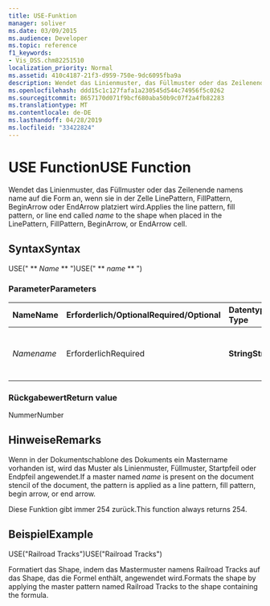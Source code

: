 ```yaml
---
title: USE-Funktion
manager: soliver
ms.date: 03/09/2015
ms.audience: Developer
ms.topic: reference
f1_keywords:
- Vis_DSS.chm82251510
localization_priority: Normal
ms.assetid: 410c4187-21f3-d959-750e-9dc6095fba9a
description: Wendet das Linienmuster, das Füllmuster oder das Zeilenende namens name auf die Form an, wenn sie in der Zelle LinePattern, FillPattern, BeginArrow oder EndArrow platziert wird.
ms.openlocfilehash: ddd15c1c127fafa1a230545d544c74956f5c0262
ms.sourcegitcommit: 8657170d071f9bcf680aba50b9c07f2a4fb82283
ms.translationtype: MT
ms.contentlocale: de-DE
ms.lasthandoff: 04/28/2019
ms.locfileid: "33422824"
---
```

# <a name="use-function"></a><span data-ttu-id="52fc6-103">USE Function</span><span class="sxs-lookup"><span data-stu-id="52fc6-103">USE Function</span></span>

<span data-ttu-id="52fc6-104">Wendet das Linienmuster, das Füllmuster  oder das Zeilenende namens name auf die Form an, wenn sie in der Zelle LinePattern, FillPattern, BeginArrow oder EndArrow platziert wird.</span><span class="sxs-lookup"><span data-stu-id="52fc6-104">Applies the line pattern, fill pattern, or line end called  _name_ to the shape when placed in the LinePattern, FillPattern, BeginArrow, or EndArrow cell.</span></span> 
  
## <a name="syntax"></a><span data-ttu-id="52fc6-105">Syntax</span><span class="sxs-lookup"><span data-stu-id="52fc6-105">Syntax</span></span>

<span data-ttu-id="52fc6-106">USE(" \*\* *Name* \*\* ")</span><span class="sxs-lookup"><span data-stu-id="52fc6-106">USE(" \*\* *name* \*\* ")</span></span> 
  
### <a name="parameters"></a><span data-ttu-id="52fc6-107">Parameter</span><span class="sxs-lookup"><span data-stu-id="52fc6-107">Parameters</span></span>

|<span data-ttu-id="52fc6-108">**Name**</span><span class="sxs-lookup"><span data-stu-id="52fc6-108">**Name**</span></span>|<span data-ttu-id="52fc6-109">**Erforderlich/Optional**</span><span class="sxs-lookup"><span data-stu-id="52fc6-109">**Required/Optional**</span></span>|<span data-ttu-id="52fc6-110">**Datentyp**</span><span class="sxs-lookup"><span data-stu-id="52fc6-110">**Data Type**</span></span>|<span data-ttu-id="52fc6-111">**Beschreibung**</span><span class="sxs-lookup"><span data-stu-id="52fc6-111">**Description**</span></span>|
|:-----|:-----|:-----|:-----|
| <span data-ttu-id="52fc6-112">_Name_</span><span class="sxs-lookup"><span data-stu-id="52fc6-112">_name_</span></span> <br/> |<span data-ttu-id="52fc6-113">Erforderlich</span><span class="sxs-lookup"><span data-stu-id="52fc6-113">Required</span></span>  <br/> |<span data-ttu-id="52fc6-114">**String**</span><span class="sxs-lookup"><span data-stu-id="52fc6-114">**String**</span></span> <br/> |<span data-ttu-id="52fc6-115">Beliebige Zeichenfolge, die für einen gültigen Master-Shape-Namen steht.</span><span class="sxs-lookup"><span data-stu-id="52fc6-115">Any string that is a valid master name.</span></span>  <br/> |
   
### <a name="return-value"></a><span data-ttu-id="52fc6-116">Rückgabewert</span><span class="sxs-lookup"><span data-stu-id="52fc6-116">Return value</span></span>

<span data-ttu-id="52fc6-117">Nummer</span><span class="sxs-lookup"><span data-stu-id="52fc6-117">Number</span></span>
  
## <a name="remarks"></a><span data-ttu-id="52fc6-118">Hinweise</span><span class="sxs-lookup"><span data-stu-id="52fc6-118">Remarks</span></span>

<span data-ttu-id="52fc6-119">Wenn in  der Dokumentschablone des Dokuments ein Mastername vorhanden ist, wird das Muster als Linienmuster, Füllmuster, Startpfeil oder Endpfeil angewendet.</span><span class="sxs-lookup"><span data-stu-id="52fc6-119">If a master named  _name_ is present on the document stencil of the document, the pattern is applied as a line pattern, fill pattern, begin arrow, or end arrow.</span></span> 
  
<span data-ttu-id="52fc6-120">Diese Funktion gibt immer 254 zurück.</span><span class="sxs-lookup"><span data-stu-id="52fc6-120">This function always returns 254.</span></span>
  
## <a name="example"></a><span data-ttu-id="52fc6-121">Beispiel</span><span class="sxs-lookup"><span data-stu-id="52fc6-121">Example</span></span>

<span data-ttu-id="52fc6-122">USE("Railroad Tracks")</span><span class="sxs-lookup"><span data-stu-id="52fc6-122">USE("Railroad Tracks")</span></span> 
  
<span data-ttu-id="52fc6-123">Formatiert das Shape, indem das Mastermuster namens Railroad Tracks auf das Shape, das die Formel enthält, angewendet wird.</span><span class="sxs-lookup"><span data-stu-id="52fc6-123">Formats the shape by applying the master pattern named Railroad Tracks to the shape containing the formula.</span></span> 
  

